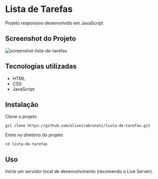 # Lista de Tarefas
Projeto responsivo desenvolvido em JavaScript

## Screenshot do Projeto
![screenshot-lista-de-tarefas](https://user-images.githubusercontent.com/98422749/211584349-40ebc128-4618-4044-9999-fc81f930c27e.PNG)

## Tecnologias utilizadas

- HTML
- CSS
- JavaScript 

## Instalação

Clone o projeto
```    
git clone https://github.com/oliveirabrunati/lista-de-tarefas.git
```

Entre no diretório do projeto
```
cd lista-de-tarefas
```

## Uso
Inicie um servidor local de desenvolvimento (recomendo o Live Server).
